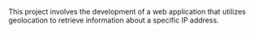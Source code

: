 This project involves the development of a web application that utilizes geolocation to retrieve information about a specific IP address.
